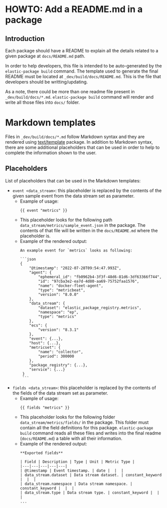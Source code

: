 # HOWTO: Add a README.md in a package

## Introduction

Each package should have a README to explain all the details related to a given package at `docs/README.md` path.

In order to help developers, this file is intended to be auto-generated by the `elastic-package build` command.
The template used to generate the final README must be located at `_dev/build/docs/README.md`.
This is the file that developers should be writting/updating.

As a note, there could be more than one readme file present in `_dev/build/docs/*.md`.
`elastic-package build` command will render and write all those files into `docs/` folder.

# Markdown templates

Files in `_dev/build/docs/*.md` follow Markdown syntax and they are rendered using [text/template](https://pkg.go.dev/text/template) package.
In addition to Markdown syntax, there are some additional placeholders that can be used in order to help
to complete the information shown to the user.

## Placeholders

List of placeholders that can be used in the Markdown templates:

- `event <data_stream>`: this placeholder is replaced by the contents of the given sample event from the data stream set as parameter.
    - Example of usage:
      ```
      {{ event "metrics" }}
      ```
    - This placeholder looks for the following path `data_stream/metrics/sample_event.json` in the package.
      The contents of that file will be written in the `docs/README.md` where the placeholder is.
    - Example of the rendered output:
      ````
      An example event for `metrics` looks as following:

      ```json
      {
          "@timestamp": "2022-07-28T09:54:47.993Z",
          "agent": {
              "ephemeral_id": "fb0962b4-3f3f-48d6-81d6-3df63366f744",
              "id": "97cba3e2-ea7d-4d80-aa69-75752faa1576",
              "name": "docker-fleet-agent",
              "type": "metricbeat",
              "version": "8.0.0"
          },
          "data_stream": {
              "dataset": "elastic_package_registry.metrics",
              "namespace": "ep",
              "type": "metrics"
          },
          "ecs": {
              "version": "8.3.1"
          },
          "event": {...},
          "host": {...},
          "metricset": {
              "name": "collector",
              "period": 300000
          },
          "package_registry": {...},
          "service": {...}
       }
       ```
       ````
- `fields <data_stream>`: this placeholder is replaced by the contents of the fields of the data stream set as parameter.
    - Example of usage:
      ```
      {{ fields "metrics" }}
      ```
    - This placeholder looks for the following folder `data_stream/metrics/fields/` in the package.
      This folder must contain all the field definitions for this package. `elastic-package build` command reads
      all these files and writes into the final readme (`docs/README.md`) a table with all their information.
    - Example of the rendered output:
      ```
      **Exported fields**

      | Field | Description | Type | Unit | Metric Type |
      |---|---|---|---|---|
      | @timestamp | Event timestamp. | date |  |  |
      | data_stream.dataset | Data stream dataset. | constant_keyword |  |  |
      | data_stream.namespace | Data stream namespace. | constant_keyword |  |  |
      | data_stream.type | Data stream type. | constant_keyword |  |  |
      ...
      ```

